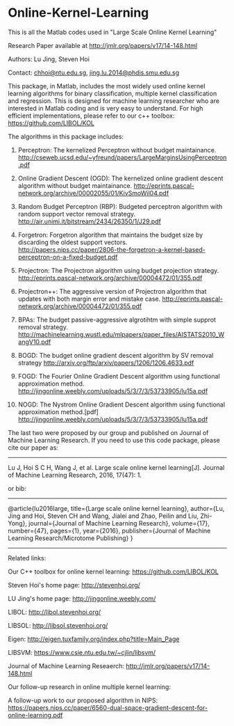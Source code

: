 # Online-Kernel-Learning
This is all the Matlab codes used in "Large Scale Online Kernel Learning"

Research Paper available at http://jmlr.org/papers/v17/14-148.html

Authors: Lu Jing, Steven Hoi

Contact: chhoi@ntu.edu.sg, jing.lu.2014@phdis.smu.edu.sg

This package, in Matlab, includes the most widely used online kernel learning algorithms for binary classification, multiple kernel classification and regression. This is designed for machine learning researcher who are interested in Matlab coding and is very easy to understand. For high efficient implementations, please refer to our c++ toolbox:  https://github.com/LIBOL/KOL


The algorithms in this package includes:

1. Perceptron: The kernelized Perceptron without budget maintainance. http://cseweb.ucsd.edu/~yfreund/papers/LargeMarginsUsingPerceptron.pdf

2. Online Gradient Descent (OGD): The kernelized online gradient descent algorithm without budget maintainance. 
http://eprints.pascal-network.org/archive/00002055/01/KivSmoWil04.pdf

3. Random Budget Perceptron (RBP): Budgeted perceptron algorithm with random support vector removal strategy. 
 http://air.unimi.it/bitstream/2434/26350/1/J29.pdf

4. Forgetron: Forgetron algorithm that maintains the budget size by discarding the oldest support vectors. 
http://papers.nips.cc/paper/2806-the-forgetron-a-kernel-based-perceptron-on-a-fixed-budget.pdf

5. Projectron: The Projectron algorithm using budget projection strategy. 
http://eprints.pascal-network.org/archive/00004472/01/355.pdf

6. Projectron++: The aggressive version of Projectron algorithm that updates with both margin error and mistake case. 
http://eprints.pascal-network.org/archive/00004472/01/355.pdf

7. BPAs: The budget passive-aggressive algrotihtm with simple supprot removal strategy.
http://machinelearning.wustl.edu/mlpapers/paper_files/AISTATS2010_WangV10.pdf

8. BOGD: The budget online gradient descent algorithm by SV removal strategy 
http://arxiv.org/ftp/arxiv/papers/1206/1206.4633.pdf

9. FOGD: The Fourier Online Gradient Descent algorithm using functional approximation method.
http://jingonline.weebly.com/uploads/5/3/7/3/53733905/lu15a.pdf

10. NOGD: The Nystrom Online Gradient Descent algorithm using functional approximation method.[pdf]
http://jingonline.weebly.com/uploads/5/3/7/3/53733905/lu15a.pdf

The last two were proposed by our group and published on Journal of Machine Learning Research. If you need to use this code package, please cite our paper as: 
________________________________________

Lu J, Hoi S C H, Wang J, et al. Large scale online kernel learning[J]. Journal of Machine Learning Research, 2016, 17(47): 1.

or bib:
________________________________________
@article{lu2016large,
  title={Large scale online kernel learning},
  author={Lu, Jing and Hoi, Steven CH and Wang, Jialei and Zhao, Peilin and Liu, Zhi-Yong},
  journal={Journal of Machine Learning Research},
  volume={17},
  number={47},
  pages={1},
  year={2016},
  publisher={Journal of Machine Learning Research/Microtome Publishing}
}
___________________________________________

Related links:

Our C++ toolbox for online kernel learning: https://github.com/LIBOL/KOL

Steven Hoi's home page: http://stevenhoi.org/

LU Jing's home page: http://jingonline.weebly.com/

LIBOL: http://libol.stevenhoi.org/

LIBSOL: http://libsol.stevenhoi.org/

Eigen: http://eigen.tuxfamily.org/index.php?title=Main_Page

LIBSVM: https://www.csie.ntu.edu.tw/~cjlin/libsvm/

Journal of Machine Learning Reseaerch: http://jmlr.org/papers/v17/14-148.html


Our follow-up research in online multiple kernel learning: 


A follow-up work to our proposed algorithm in NIPS: https://papers.nips.cc/paper/6560-dual-space-gradient-descent-for-online-learning.pdf
